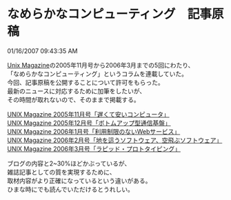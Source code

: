 なめらかなコンピューティング　記事原稿
====
01/16/2007 09:43:35 AM


<p><a href="http://www.ascii.co.jp/books/magazines/unix.shtml">Unix Magazine</a>の2005年11月号から2006年3月までの5回にわたり、<br />
「なめらかなコンピューティング」というコラムを連載していた。<br />
今回、記事原稿を公開することについて許可をもらった。<br />
最新のニュースに対応するために加筆をしたいが、<br />
その時間が取れないので、そのままで掲載する。</p>

<p><a href="https://github.com/kengonakajima/blog/raw/master/articles/unix_mag_column_1.pdf">UNIX Magazine 2005年11月号「遅くて安いコンピュータ」</a><br />
<a href="https://github.com/kengonakajima/blog/raw/master/articles/unix_mag_column_2.pdf">UNIX Magazine 2005年12月号「ボトムアップ型通信基盤」</a><br />
<a href="https://github.com/kengonakajima/blog/raw/master/articles/unix_mag_column_3.pdf">UNIX Magazine 2006年1月号「利用制限のないWebサービス」</a><br />
<a href="https://github.com/kengonakajima/blog/raw/master/articles/unix_mag_column_4.pdf">UNIX Magazine 2006年2月号「地を這うソフトウェア、空飛ぶソフトウェア」</a><br />
<a href="https://github.com/kengonakajima/blog/raw/master/articles/unix_mag_column_5.pdf">UNIX Magazine 2006年3月号「ラピッド・プロトタイピング」</a></p>

<p>ブログの内容と2~30%ほどかぶっているが、<br />
雑誌記事としての質を実現するために、<br />
取材内容がより正確になっているという違いがある。<br />
ひまな時にでも読んでいただけるとうれしい。</p>
